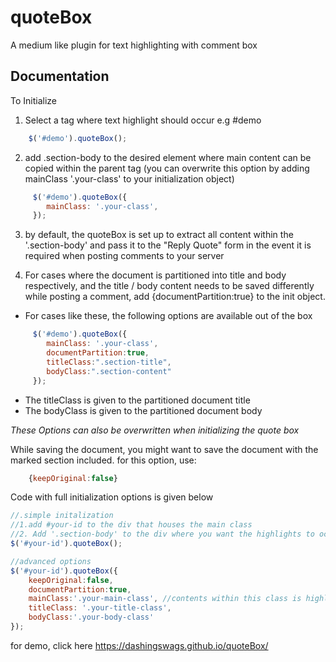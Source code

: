# quoteBox
A medium like plugin  for text highlighting with comment box 
## Documentation

To Initialize

1. Select a tag where text highlight should occur e.g #demo
```js
    $('#demo').quoteBox();
```
2. add .section-body to the desired element where main content can be copied within the parent tag (you can overwrite this option by adding mainClass '.your-class' to your initialization object)
```js
     $('#demo').quoteBox({
        mainClass: '.your-class',
     });
```
3. by default, the quoteBox is set up to extract all content within the '.section-body' and pass it to the "Reply Quote" form in the event it is required when posting comments to your server

4. For cases where the document is partitioned into title and body respectively, and the title / body content needs to be saved differently while posting a comment, add {documentPartition:true} to the init object.
* For cases like these, the following options are available out of the box
```js
     $('#demo').quoteBox({
        mainClass: '.your-class',
        documentPartition:true,
        titleClass:".section-title",
        bodyClass:".section-content"
     });
```
* The titleClass is given to the partitioned document title
* The bodyClass is given to the partitioned document body
    
_These Options can also be overwritten when initializing the quote box_

While saving the document, you might want to save the document with the marked section included. for this option, use:

```js
    {keepOriginal:false}
```
Code with full initialization options is given below

```js 
//.simple initalization 
//1.add #your-id to the div that houses the main class
//2. Add '.section-body' to the div where you want the highlights to occur 
$('#your-id').quoteBox();

//advanced options
$('#your-id').quoteBox({
	keepOriginal:false,
	documentPartition:true,
	mainClass:'.your-main-class', //contents within this class is highlightable
	titleClass: '.your-title-class',
	bodyClass:'.your-body-class'
});
```
for demo, click here https://dashingswags.github.io/quoteBox/
